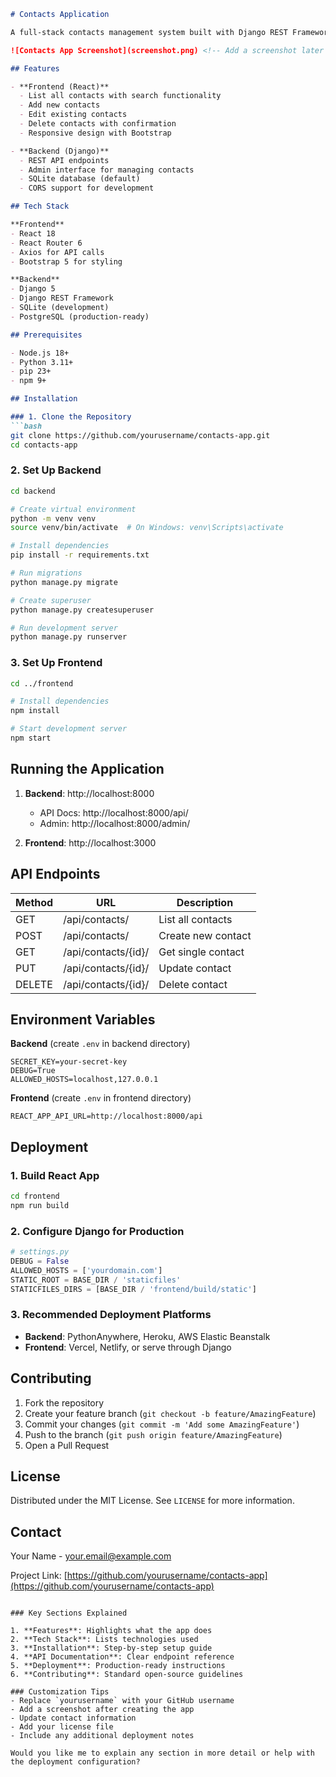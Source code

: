 
```markdown
# Contacts Application

A full-stack contacts management system built with Django REST Framework (backend) and React (frontend).

![Contacts App Screenshot](screenshot.png) <!-- Add a screenshot later -->

## Features

- **Frontend (React)**
  - List all contacts with search functionality
  - Add new contacts
  - Edit existing contacts
  - Delete contacts with confirmation
  - Responsive design with Bootstrap

- **Backend (Django)**
  - REST API endpoints
  - Admin interface for managing contacts
  - SQLite database (default)
  - CORS support for development

## Tech Stack

**Frontend**
- React 18
- React Router 6
- Axios for API calls
- Bootstrap 5 for styling

**Backend**
- Django 5
- Django REST Framework
- SQLite (development)
- PostgreSQL (production-ready)

## Prerequisites

- Node.js 18+
- Python 3.11+
- pip 23+
- npm 9+

## Installation

### 1. Clone the Repository
```bash
git clone https://github.com/yourusername/contacts-app.git
cd contacts-app
```

### 2. Set Up Backend
```bash
cd backend

# Create virtual environment
python -m venv venv
source venv/bin/activate  # On Windows: venv\Scripts\activate

# Install dependencies
pip install -r requirements.txt

# Run migrations
python manage.py migrate

# Create superuser
python manage.py createsuperuser

# Run development server
python manage.py runserver
```

### 3. Set Up Frontend
```bash
cd ../frontend

# Install dependencies
npm install

# Start development server
npm start
```

## Running the Application

1. **Backend**: http://localhost:8000
   - API Docs: http://localhost:8000/api/
   - Admin: http://localhost:8000/admin/

2. **Frontend**: http://localhost:3000

## API Endpoints

| Method | URL                  | Description               |
|--------|----------------------|---------------------------|
| GET    | /api/contacts/       | List all contacts         |
| POST   | /api/contacts/       | Create new contact        |
| GET    | /api/contacts/{id}/  | Get single contact        |
| PUT    | /api/contacts/{id}/  | Update contact            |
| DELETE | /api/contacts/{id}/  | Delete contact            |

## Environment Variables

**Backend** (create `.env` in backend directory)
```env
SECRET_KEY=your-secret-key
DEBUG=True
ALLOWED_HOSTS=localhost,127.0.0.1
```

**Frontend** (create `.env` in frontend directory)
```env
REACT_APP_API_URL=http://localhost:8000/api
```

## Deployment

### 1. Build React App
```bash
cd frontend
npm run build
```

### 2. Configure Django for Production
```python
# settings.py
DEBUG = False
ALLOWED_HOSTS = ['yourdomain.com']
STATIC_ROOT = BASE_DIR / 'staticfiles'
STATICFILES_DIRS = [BASE_DIR / 'frontend/build/static']
```

### 3. Recommended Deployment Platforms
- **Backend**: PythonAnywhere, Heroku, AWS Elastic Beanstalk
- **Frontend**: Vercel, Netlify, or serve through Django

## Contributing

1. Fork the repository
2. Create your feature branch (`git checkout -b feature/AmazingFeature`)
3. Commit your changes (`git commit -m 'Add some AmazingFeature'`)
4. Push to the branch (`git push origin feature/AmazingFeature`)
5. Open a Pull Request

## License

Distributed under the MIT License. See `LICENSE` for more information.

## Contact

Your Name - your.email@example.com

Project Link: [https://github.com/yourusername/contacts-app](https://github.com/yourusername/contacts-app)
```

### Key Sections Explained

1. **Features**: Highlights what the app does
2. **Tech Stack**: Lists technologies used
3. **Installation**: Step-by-step setup guide
4. **API Documentation**: Clear endpoint reference
5. **Deployment**: Production-ready instructions
6. **Contributing**: Standard open-source guidelines

### Customization Tips
- Replace `yourusername` with your GitHub username
- Add a screenshot after creating the app
- Update contact information
- Add your license file
- Include any additional deployment notes

Would you like me to explain any section in more detail or help with the deployment configuration?